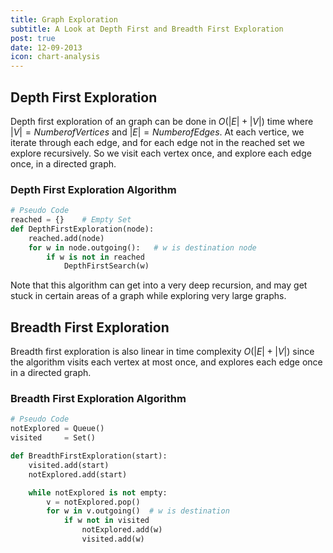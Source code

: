 ```yaml
---
title: Graph Exploration
subtitle: A Look at Depth First and Breadth First Exploration
post: true
date: 12-09-2013
icon: chart-analysis
---
```


## Depth First Exploration
Depth first exploration of an graph can be done in $O(|E| + |V|)$ time where $|V| = Number of Vertices$
and $|E| = Number of Edges$.  At each vertice, we iterate through each edge, and for each edge not in the
reached set we explore recursively. So we visit each vertex once, and explore each edge once, in a directed graph.

### Depth First Exploration Algorithm

````python
# Pseudo Code
reached = {}    # Empty Set
def DepthFirstExploration(node):
    reached.add(node)
    for w in node.outgoing():   # w is destination node
        if w is not in reached
            DepthFirstSearch(w)
````

Note that this algorithm can get into a very deep recursion, and may get stuck in certain areas of a 
graph while exploring very large graphs.


## Breadth First Exploration

Breadth first exploration is also linear in time complexity $O(|E| + |V|)$ since the algorithm visits each
vertex at most once, and explores each edge once in a directed graph.

### Breadth First Exploration Algorithm

````python
# Pseudo Code
notExplored = Queue()
visited     = Set()

def BreadthFirstExploration(start):
    visited.add(start)
    notExplored.add(start)

    while notExplored is not empty:
        v = notExplored.pop()
        for w in v.outgoing()  # w is destination
            if w not in visited
                notExplored.add(w)
                visited.add(w)
````